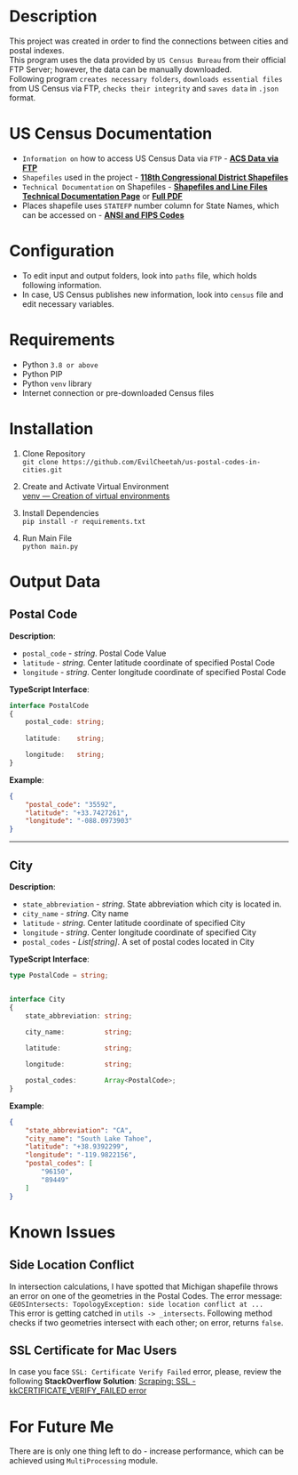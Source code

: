 # Description
This project was created in order to find the connections between cities and postal indexes.  
This program uses the data provided by `US Census Bureau` from their official FTP Server; however, the data can be manually downloaded.  
Following program `creates necessary folders`, `downloads essential files` from US Census via FTP, `checks their integrity` and `saves data` in `.json` format.


# US Census Documentation
- `Information on` how to access US Census Data via `FTP` - **[ACS Data via FTP](https://www.census.gov/programs-surveys/acs/data/data-via-ftp.html)**
- `Shapefiles` used in the project - **[118th Congressional District Shapefiles](https://www.census.gov/geographies/mapping-files/time-series/geo/tiger-line-file.html)**
- `Technical Documentation` on Shapefiles - **[Shapefiles and Line Files Technical Documentation Page](https://www.census.gov/programs-surveys/geography/technical-documentation/complete-technical-documentation/tiger-geo-line.html)** or **[Full PDF](https://www2.census.gov/geo/pdfs/maps-data/data/tiger/tgrshp_rd18/TGRSHPRD18_TechDoc.pdf)**
- Places shapefile uses `STATEFP` number column for State Names, which can be accessed on - **[ANSI and FIPS Codes](https://www.census.gov/library/reference/code-lists/ansi.html)**


# Configuration
- To edit input and output folders, look into `paths` file, which holds following information.
- In case, US Census publishes new information, look into `census` file and edit necessary variables.


# Requirements
- Python `3.8 or above`
- Python PIP
- Python `venv` library
- Internet connection or pre-downloaded Census files


# Installation
1. Clone Repository  
`git clone https://github.com/EvilCheetah/us-postal-codes-in-cities.git`
2. Create and Activate Virtual  Environment  
[venv — Creation of virtual environments](https://docs.python.org/3/library/venv.html)

3. Install Dependencies  
`pip install -r requirements.txt`
4. Run Main File  
`python main.py`


# Output Data

## Postal Code
**Description**:
- `postal_code` - *string*. Postal Code Value
- `latitude` - *string*. Center latitude coordinate of specified Postal Code
- `longitude` - *string*. Center longitude coordinate of specified Postal Code

**TypeScript Interface**:
```ts
interface PostalCode
{
    postal_code: string;
    
    latitude:    string;

    longitude:   string;
}
```

**Example**: 
```json
{
    "postal_code": "35592",
    "latitude": "+33.7427261",
    "longitude": "-088.0973903"
}
```

___

## City
**Description**:
- `state_abbreviation` - *string*. State abbreviation which city is located in.
- `city_name` - *string*. City name
- `latitude` - *string*. Center latitude coordinate of specified City
- `longitude` - *string*. Center longitude coordinate of specified City
- `postal_codes` - *List[string]*. A set of postal codes located in City

**TypeScript Interface**:
```ts
type PostalCode = string;


interface City
{
    state_abbreviation: string;
    
    city_name:          string;

    latitude:           string;

    longitude:          string;

    postal_codes:       Array<PostalCode>;
}
```

**Example**: 
```json
{
    "state_abbreviation": "CA",
    "city_name": "South Lake Tahoe",
    "latitude": "+38.9392299",
    "longitude": "-119.9822156",
    "postal_codes": [
        "96150",
        "89449"
    ]
}
```


# Known Issues

## Side Location Conflict
In intersection calculations, I have spotted that Michigan shapefile throws an error on one of the geometries in the Postal Codes. The error message:  
`GEOSIntersects: TopologyException: side location conflict at ...`  
This error is getting catched in `utils -> _intersects`. Following method checks if two geometries intersect with each other; on error, returns `false`.

## SSL Certificate for Mac Users
In case you face `SSL: Certificate Verify Failed` error, please, review the following **StackOverflow Solution**:
[Scraping: SSL - kkCERTIFICATE_VERIFY_FAILED error](https://stackoverflow.com/questions/50236117/scraping-ssl-certificate-verify-failed-error-for-http-en-wikipedia-org)


# For Future Me
There are is only one thing left to do - increase performance, which can be achieved using `MultiProcessing` module. 
